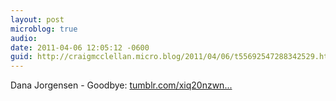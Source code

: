```yaml
---
layout: post
microblog: true
audio: 
date: 2011-04-06 12:05:12 -0600
guid: http://craigmcclellan.micro.blog/2011/04/06/t55692547288342529.html
---
```

Dana Jorgensen - Goodbye: [tumblr.com/xiq20nzwn...](http://tumblr.com/xiq20nzwn7)
